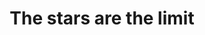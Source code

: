 ---
categories: all_articles articles
provider_display: "www.economist.com"
provider_name: "www.economist.com"
favicon_url: http://cdn.static-economist.com/sites/default/files/econfinal_favicon.ico
title: "The stars are the limit"
published: 2015-02-21
source: http://www.economist.com/news/business/21643135-video-game-smashes-crowdfunding-records-raising-72mand-counting-stars-are-limit
thumbnail: http://cdn.static-economist.com/sites/default/files/images/print-edition/20150214_WBP004_0.jpg
---